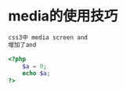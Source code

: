 # media的使用技巧
~~~css
css3中 media screen and 
增加了and
~~~

```php
<?php
    $a = 0;
    echo $a;
?>
````
